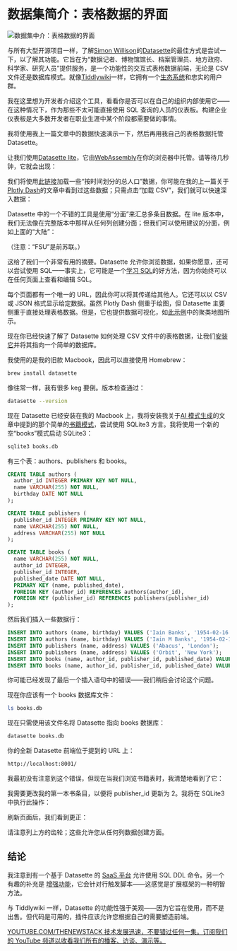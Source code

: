 # 数据集简介：表格数据的界面

![数据集中介：表格数据的界面](https://cdn.thenewstack.io/media/2024/09/70364e29-nat-zfx_claru9s-unsplash-1024x683.jpg)

与所有大型开源项目一样，了解[Simon Willison](https://thenewstack.io/datasette-a-developer-a-shower-and-a-data-inspired-moment/)的[Datasette](https://datasette.io/)的最佳方式是尝试一下，以了解其功能。它旨在为“数据记者、博物馆馆长、档案管理员、地方政府、科学家、研究人员”提供服务，是一个功能性的交互式表格数据前端，无论是 CSV 文件还是数据库模式。就像[Tiddlywiki](https://thenewstack.io/tiddlywiki-an-open-source-alternative-to-notion-or-obsidian/)一样，它拥有一个[生态系统](https://docs.datasette.io/en/stable/ecosystem.html#)和忠实的用户群。

我在这里想为开发者介绍这个工具，看看你是否可以在自己的组织内部使用它——在这种情况下，作为那些不太可能直接使用 SQL 查询的人员的仪表板。构建企业仪表板是大多数开发者在职业生涯中某个阶段都需要做的事情。

我将使用我上一篇文章中的数据快速演示一下，然后再用我自己的表格数据托管 Datasette。

让我们使用[Datasette lite](https://lite.datasette.io/)，它由[WebAssembly](https://thenewstack.io/webassembly/)在你的浏览器中托管。请等待几秒钟，它就会出现：

我们将使用[此链接](https://raw.githubusercontent.com/plotly/datasets/master/gapminder_unfiltered.csv)加载一些“按时间划分的总人口”数据，你可能在我的上一篇关于[Plotly Dash](https://thenewstack.io/introduction-to-plotly-dash-the-most-popular-ai-data-tool/)的文章中看到过这些数据；只需点击“加载 CSV”，我们就可以快速深入数据：

Datasette 中的一个不错的工具是使用“分面”来汇总多条目数据。在 lite 版本中，我们无法像在完整版本中那样从任何列创建分面；但我们可以使用建议的分面，例如上面的“大陆”：

（注意：“FSU”是前苏联。）

这给了我们一个非常有用的摘要。Datasette 允许你浏览数据，如果你愿意，还可以尝试使用 SQL——事实上，它可能是一个[学习 SQL](https://datasette.io/tutorials/learn-sql)的好方法，因为你始终可以在任何页面上查看和编辑 SQL。

每个页面都有一个唯一的 URL，因此你可以将其传递给其他人。它还可以以 CSV 或 JSON 格式显示给定数据。虽然 Plotly Dash 侧重于绘图，但 Datasette 主要侧重于直接处理表格数据。但是，它也提供数据可视化，如[此示例](https://congress-legislators.datasettes.com/legislators/offices)中的聚类地图所示。

现在你已经快速了解了 Datasette 如何处理 CSV 文件中的表格数据，让我们[安装它](https://docs.datasette.io/en/stable/installation.html)并将其指向一个简单的数据库。

我使用的是我的旧款 Macbook，因此可以直接使用 Homebrew：

```bash
brew install datasette
```

像往常一样，我有很多 keg 要倒。版本检查通过：

```bash
datasette --version
```

现在 Datasette 已经安装在我的 Macbook 上，我将安装我关于[AI 模式生成](https://thenewstack.io/sql-schema-generation-with-large-language-models/)的文章中提到的那个简单的[书籍模式](https://www.db-fiddle.com/f/6Fj2vw8bFhzVADG4UFUjD6/0)，尝试使用 SQLite3 方言。我将使用一个新的空“books”模式启动 SQLite3：

```bash
sqlite3 books.db
```

有三个表：authors、publishers 和 books。

```sql
CREATE TABLE authors (
  author_id INTEGER PRIMARY KEY NOT NULL,
  name VARCHAR(255) NOT NULL,
  birthday DATE NOT NULL
);

CREATE TABLE publishers (
  publisher_id INTEGER PRIMARY KEY NOT NULL,
  name VARCHAR(255) NOT NULL,
  address VARCHAR(255) NOT NULL
);

CREATE TABLE books (
  name VARCHAR(255) NOT NULL,
  author_id INTEGER,
  publisher_id INTEGER,
  published_date DATE NOT NULL,
  PRIMARY KEY (name, published_date),
  FOREIGN KEY (author_id) REFERENCES authors(author_id),
  FOREIGN KEY (publisher_id) REFERENCES publishers(publisher_id)
);
```

然后我们插入一些数据行：

```sql
INSERT INTO authors (name, birthday) VALUES ('Iain Banks', '1954-02-16');
INSERT INTO authors (name, birthday) VALUES ('Iain M Banks', '1954-02-16');
INSERT INTO publishers (name, address) VALUES ('Abacus', 'London');
INSERT INTO publishers (name, address) VALUES ('Orbit', 'New York');
INSERT INTO books (name, author_id, publisher_id, published_date) VALUES ('The Wasp Factory', 1, 1, '1984-02-16');
INSERT INTO books (name, author_id, publisher_id, published_date) VALUES ('Consider Phlebas', 2, 3, '1988-04-14');
```

你可能已经发现了最后一个插入语句中的错误——我们稍后会讨论这个问题。

现在你应该有一个 books 数据库文件：

```bash
ls books.db
```

现在只需使用该文件名将 Datasette 指向 books 数据库：

```bash
datasette books.db
```

你的全新 Datasette 前端位于提到的 URL 上：

```bash
http://localhost:8001/
```
我最初没有注意到这个错误，但现在当我们浏览书籍表时，我清楚地看到了它：

我需要更改我的第一本书条目，以便将 publisher\_id 更新为 2。我将在 SQLite3 中执行此操作：

刷新页面后，我们看到更正：

请注意列上方的齿轮；这些允许您从任何列数据创建方面。

## 结论

我注意到有一个基于 Datasette 的 [SaaS 平台](https://www.datasette.cloud/) 允许使用 SQL DDL 命令。另一个有趣的补充是 [增强功能](https://simonwillison.net/2023/Dec/1/datasette-enrichments/)，它会针对行触发脚本——这感觉是扩展框架的一种明智方法。

与 Tiddlywiki 一样，Datasette 的功能性强于美观——因为它旨在使用，而不是出售。但代码是可用的，插件应该允许您根据自己的需要塑造前端。

[YOUTUBE.COM/THENEWSTACK 技术发展迅速，不要错过任何一集。订阅我们的 YouTube 频道以收看我们所有的播客、访谈、演示等。](https://youtube.com/thenewstack?sub_confirmation=1)